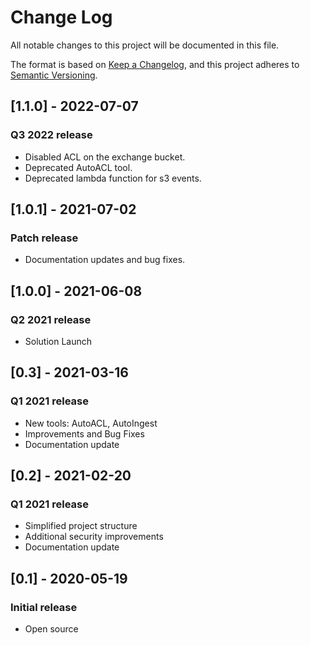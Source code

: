 # Change Log
All notable changes to this project will be documented in this file.

The format is based on [Keep a Changelog](https://keepachangelog.com/en/1.0.0/),
and this project adheres to [Semantic Versioning](https://semver.org/spec/v2.0.0.html).

## [1.1.0] -  2022-07-07
### Q3 2022 release
- Disabled ACL on the exchange bucket.
- Deprecated AutoACL tool.
- Deprecated lambda function for s3 events.  

## [1.0.1] - 2021-07-02
### Patch release
- Documentation updates and bug fixes.

## [1.0.0] - 2021-06-08
### Q2 2021 release
- Solution Launch

## [0.3] - 2021-03-16
### Q1 2021 release
- New tools: AutoACL, AutoIngest
- Improvements and Bug Fixes
- Documentation update

## [0.2] - 2021-02-20
### Q1 2021 release
- Simplified project structure
- Additional security improvements
- Documentation update

## [0.1] - 2020-05-19
### Initial release
- Open source
